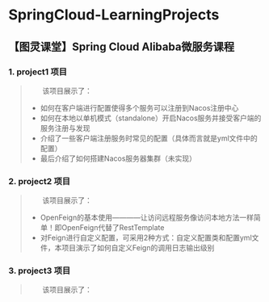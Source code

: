 # SpringCloud-LearningProjects

## 【图灵课堂】Spring Cloud Alibaba微服务课程

### 1. project1 项目
> &nbsp;&nbsp;&nbsp;&nbsp;&nbsp;&nbsp;
> 该项目展示了：
> * 如何在客户端进行配置使得多个服务可以注册到Nacos注册中心
> * 如何在本地以单机模式（standalone）开启Nacos服务并接受客户端的服务注册与发现
> * 介绍了一些客户端注册服务时常见的配置（具体而言就是yml文件中的配置）
> * 最后介绍了如何搭建Nacos服务器集群（未实现）

### 2. project2 项目
> &nbsp;&nbsp;&nbsp;&nbsp;&nbsp;&nbsp;
> 该项目展示了：
> * OpenFeign的基本使用————让访问远程服务像访问本地方法一样简单！即OpenFeign代替了RestTemplate
> * 对Feign进行自定义配置，可采用2种方式：自定义配置类和配置yml文件，本项目演示了如何自定义Feign的调用日志输出级别

### 3. project3 项目
> &nbsp;&nbsp;&nbsp;&nbsp;&nbsp;&nbsp;
> 该项目展示了：
